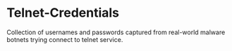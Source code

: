 # Telnet-Credentials
Collection of usernames and passwords captured from real-world malware botnets trying connect to telnet service.
